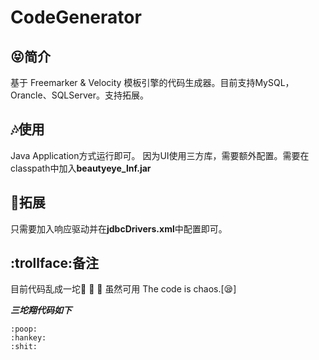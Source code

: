 # CodeGenerator
## :stuck_out_tongue_closed_eyes:简介
基于 Freemarker &amp; Velocity 模板引擎的代码生成器。目前支持MySQL，Orancle、SQLServer。支持拓展。

## :notes:使用
Java Application方式运行即可。
因为UI使用三方库，需要额外配置。需要在classpath中加入**beautyeye_lnf.jar**

## :thought_balloon:拓展
只需要加入响应驱动并在**jdbcDrivers.xml**中配置即可。

## :trollface:备注
目前代码乱成一坨:poop: :hankey: :shit: 虽然可用
The code is chaos.[:sleepy:]

***三坨翔代码如下***
```
:poop:
:hankey:
:shit:
```